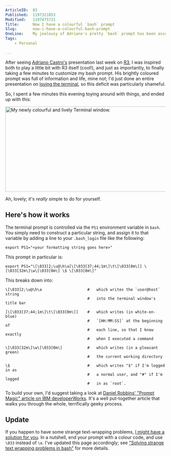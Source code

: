 ```yaml
---
ArticleID:  83
Published:  1197321853
Modified:   1197475721
Title:      Now I have a colourful `bash` prompt
Slug:       now-i-have-a-colourful-bash-prompt
OneLine:    My jealousy of Adriano's pretty `bash` prompt has been assuaged by the construction of my own, _prettier_ and _more functional_ prompt.  So there!
Tags:       
    - Personal

...
```

After seeing [Adriano Castro's][adriano] presentation last week on [R3][], I was inspired both to play a little bit with R3 itself (cool!), and just as importantly, to finally taking a few minutes to customize my bash prompt.  His brightly coloured prompt was full of information and life, mine not; I'd just done an entire presentation on [loving the terminal][love], so this deficit was particularly shameful.

So, I spent a few minutes this evening toying around with things, and ended up with this:

<img src="http://mikewest.org/images/4.png" alt="My newly colourful and lively Terminal window." height="267" width="575">

Ah, lovely; it's _really_ simple to do for yourself.

Here's how it works
-------------------

The terminal prompt is controlled via the `PS1` environment variable in `bash`.  You simply need to construct a particular string, and assign it to that variable by adding a line to your `.bash_login` file like the following:

	export PS1="<your formatting string goes here>"

This prompt in particular is:

	export PS1="\[\033]2;\u@\h\a[\[\033[37;44;1m\]\t\[\033[0m\]] \[\033[32m\]\w\[\033[0m\] \$ \[\033[0m\]"
	
This breaks down into:
	
	\[\033]2;\u@\h\a					#	which writes the `user@host` string
									    #	into the terminal window's title bar
					
	[\[\033[37;44;1m\]\t\[\033[0m\]]	#	which writes (in white-on-blue)
									    #	`[HH:MM:SS]` at the beginning of
									    #	each line, so that I know exactly
									    #	when I executed a command
	
	\[\033[32m\]\w\[\033[0m\]			#	which writes (in a pleasant green) 
									    #	the current working directory
									
	\$						    		#	which writes "$" if I'm logged in as
									    #	a normal user, and "#" if I'm logged
									    #	in as `root`.
	
To build your own, I'd suggest taking a look at [Daniel Robbins' "Prompt Magic" article on IBM developerWorks][ibm].  It's a well put-together article that walks you through the whole, terrifically geeky process.

Update
------

If you happen to have some strange text-wrapping problems, [I might have a solution for you][solution].  In a nutshell, end your prompt with a colour code, and use `\033` instead of `\e`.  I've updated this page accordingly; see ["Solving strange text wrapping problems in bash"][solution] for more details.

[adriano]: http://adrianocastro.net/about/
[R3]: http://sourceforge.net/projects/rthree "R3: A neat looking templating system, full of support for l10n, i18n, and many other letters and numbers."
[love]: /archive/presentation-love-the-terminal "Mike West: 'Love the Terminal'"
[ibm]: http://www.ibm.com/developerworks/linux/library/l-tip-prompt/ "Tip: Prompt Magic"
[solution]: http://mikewest.org/archive/solving-strange-text-wrapping-problems-in-bash "Mike West: 'Solving strange text wrapping problems in `bash`'"